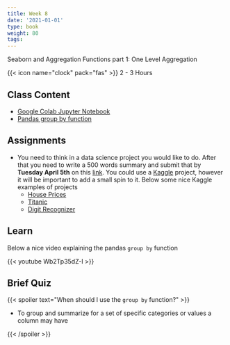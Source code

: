 ```yaml
---
title: Week 8
date: '2021-01-01'
type: book
weight: 80
tags: 
---
```


Seaborn and Aggregation Functions part 1: One Level Aggregation

<!--more-->

{{< icon name="clock" pack="fas" >}}  2 - 3 Hours

## Class Content

- [Google Colab Jupyter Notebook](https://colab.research.google.com/drive/1BfPdA2sUm0VGigT4WeOlWn0eWoE3UIzP?usp=sharing)
- [Pandas group by function](https://pandas.pydata.org/docs/reference/api/pandas.DataFrame.groupby.html)

## Assignments

- You need to think in a data science project you would like to do. After that you need to write a 500 words summary and submit that by **Tuesday April 5th** on this [link](https://docs.google.com/forms/d/e/1FAIpQLScMJy7-hT-nl5rtBvQ8bvgeHUGuxdkfszsC-SGgQsI5VJEQpg/viewform?usp=sf_link). You could use a [Kaggle](https://www.kaggle.com/) project, however it will be important to add a small spin to it. Below some nice Kaggle examples of projects
    - [House Prices](https://www.kaggle.com/c/house-prices-advanced-regression-techniques)
    - [Titanic](https://www.kaggle.com/c/titanic)
    - [Digit Recognizer](https://www.kaggle.com/c/digit-recognizer)

## Learn

Below a nice video explaining the pandas `group by` function

{{< youtube Wb2Tp35dZ-I >}}


## Brief Quiz

{{< spoiler text="When should I use the `group by` function?" >}}

- To group and summarize for a set of specific categories or values a column may have

{{< /spoiler >}}





